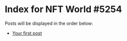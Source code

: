 # Index for NFT World #5254
Posts will be displayed in the order below:

- [Your first post](./001-first.md)

